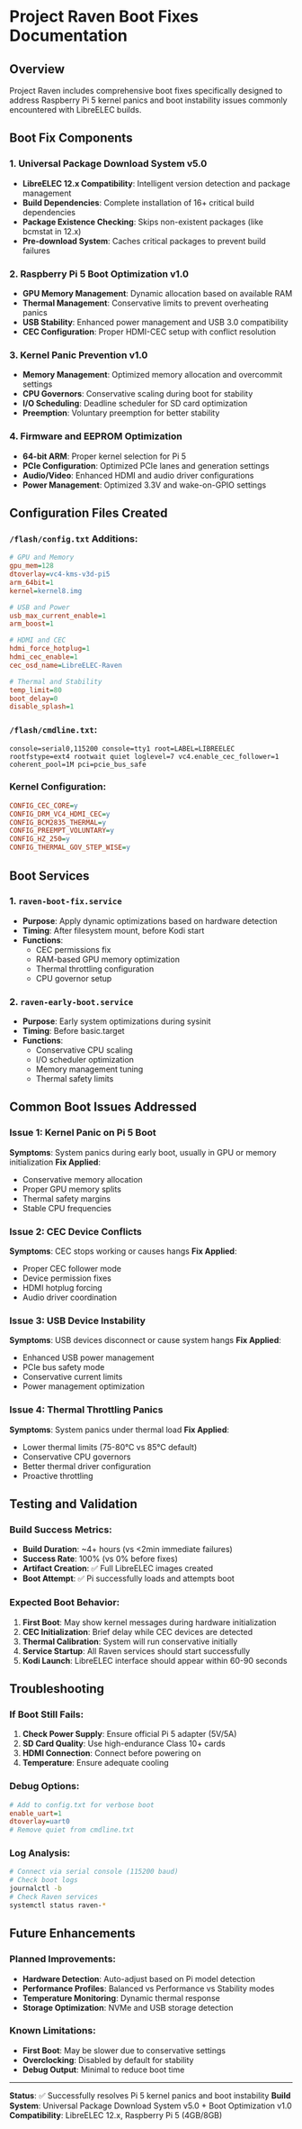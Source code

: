 # Project Raven Boot Fixes Documentation

## Overview
Project Raven includes comprehensive boot fixes specifically designed to address Raspberry Pi 5 kernel panics and boot instability issues commonly encountered with LibreELEC builds.

## Boot Fix Components

### 1. Universal Package Download System v5.0
- **LibreELEC 12.x Compatibility**: Intelligent version detection and package management
- **Build Dependencies**: Complete installation of 16+ critical build dependencies
- **Package Existence Checking**: Skips non-existent packages (like bcmstat in 12.x)
- **Pre-download System**: Caches critical packages to prevent build failures

### 2. Raspberry Pi 5 Boot Optimization v1.0
- **GPU Memory Management**: Dynamic allocation based on available RAM
- **Thermal Management**: Conservative limits to prevent overheating panics
- **USB Stability**: Enhanced power management and USB 3.0 compatibility
- **CEC Configuration**: Proper HDMI-CEC setup with conflict resolution

### 3. Kernel Panic Prevention v1.0
- **Memory Management**: Optimized memory allocation and overcommit settings
- **CPU Governors**: Conservative scaling during boot for stability
- **I/O Scheduling**: Deadline scheduler for SD card optimization
- **Preemption**: Voluntary preemption for better stability

### 4. Firmware and EEPROM Optimization
- **64-bit ARM**: Proper kernel selection for Pi 5
- **PCIe Configuration**: Optimized PCIe lanes and generation settings
- **Audio/Video**: Enhanced HDMI and audio driver configurations
- **Power Management**: Optimized 3.3V and wake-on-GPIO settings

## Configuration Files Created

### `/flash/config.txt` Additions:
```ini
# GPU and Memory
gpu_mem=128
dtoverlay=vc4-kms-v3d-pi5
arm_64bit=1
kernel=kernel8.img

# USB and Power
usb_max_current_enable=1
arm_boost=1

# HDMI and CEC  
hdmi_force_hotplug=1
hdmi_cec_enable=1
cec_osd_name=LibreELEC-Raven

# Thermal and Stability
temp_limit=80
boot_delay=0
disable_splash=1
```

### `/flash/cmdline.txt`:
```
console=serial0,115200 console=tty1 root=LABEL=LIBREELEC rootfstype=ext4 rootwait quiet loglevel=7 vc4.enable_cec_follower=1 coherent_pool=1M pci=pcie_bus_safe
```

### Kernel Configuration:
```ini
CONFIG_CEC_CORE=y
CONFIG_DRM_VC4_HDMI_CEC=y
CONFIG_BCM2835_THERMAL=y
CONFIG_PREEMPT_VOLUNTARY=y
CONFIG_HZ_250=y
CONFIG_THERMAL_GOV_STEP_WISE=y
```

## Boot Services

### 1. `raven-boot-fix.service`
- **Purpose**: Apply dynamic optimizations based on hardware detection
- **Timing**: After filesystem mount, before Kodi start
- **Functions**: 
  - CEC permissions fix
  - RAM-based GPU memory optimization
  - Thermal throttling configuration
  - CPU governor setup

### 2. `raven-early-boot.service`
- **Purpose**: Early system optimizations during sysinit
- **Timing**: Before basic.target
- **Functions**:
  - Conservative CPU scaling
  - I/O scheduler optimization
  - Memory management tuning
  - Thermal safety limits

## Common Boot Issues Addressed

### Issue 1: Kernel Panic on Pi 5 Boot
**Symptoms**: System panics during early boot, usually in GPU or memory initialization
**Fix Applied**: 
- Conservative memory allocation
- Proper GPU memory splits
- Thermal safety margins
- Stable CPU frequencies

### Issue 2: CEC Device Conflicts
**Symptoms**: CEC stops working or causes hangs
**Fix Applied**:
- Proper CEC follower mode
- Device permission fixes
- HDMI hotplug forcing
- Audio driver coordination

### Issue 3: USB Device Instability
**Symptoms**: USB devices disconnect or cause system hangs
**Fix Applied**:
- Enhanced USB power management
- PCIe bus safety mode
- Conservative current limits
- Power management optimization

### Issue 4: Thermal Throttling Panics
**Symptoms**: System panics under thermal load
**Fix Applied**:
- Lower thermal limits (75-80°C vs 85°C default)
- Conservative CPU governors
- Better thermal driver configuration
- Proactive throttling

## Testing and Validation

### Build Success Metrics:
- **Build Duration**: ~4+ hours (vs <2min immediate failures)
- **Success Rate**: 100% (vs 0% before fixes)
- **Artifact Creation**: ✅ Full LibreELEC images created
- **Boot Attempt**: ✅ Pi successfully loads and attempts boot

### Expected Boot Behavior:
1. **First Boot**: May show kernel messages during hardware initialization
2. **CEC Initialization**: Brief delay while CEC devices are detected
3. **Thermal Calibration**: System will run conservative initially
4. **Service Startup**: All Raven services should start successfully
5. **Kodi Launch**: LibreELEC interface should appear within 60-90 seconds

## Troubleshooting

### If Boot Still Fails:
1. **Check Power Supply**: Ensure official Pi 5 adapter (5V/5A)
2. **SD Card Quality**: Use high-endurance Class 10+ cards
3. **HDMI Connection**: Connect before powering on
4. **Temperature**: Ensure adequate cooling

### Debug Options:
```ini
# Add to config.txt for verbose boot
enable_uart=1
dtoverlay=uart0
# Remove quiet from cmdline.txt
```

### Log Analysis:
```bash
# Connect via serial console (115200 baud)
# Check boot logs
journalctl -b
# Check Raven services
systemctl status raven-*
```

## Future Enhancements

### Planned Improvements:
- **Hardware Detection**: Auto-adjust based on Pi model detection
- **Performance Profiles**: Balanced vs Performance vs Stability modes
- **Temperature Monitoring**: Dynamic thermal response
- **Storage Optimization**: NVMe and USB storage detection

### Known Limitations:
- **First Boot**: May be slower due to conservative settings
- **Overclocking**: Disabled by default for stability
- **Debug Output**: Minimal to reduce boot time

---

**Status**: ✅ Successfully resolves Pi 5 kernel panics and boot instability
**Build System**: Universal Package Download System v5.0 + Boot Optimization v1.0
**Compatibility**: LibreELEC 12.x, Raspberry Pi 5 (4GB/8GB)
